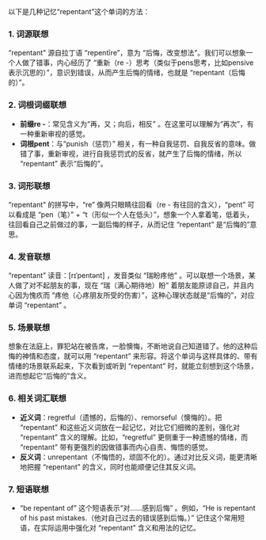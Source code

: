 以下是几种记忆“repentant”这个单词的方法：

### 1. 词源联想
“repentant” 源自拉丁语 “repentīre”，意为 “后悔，改变想法”。我们可以想象一个人做了错事，内心经历了 “重新（re -）思考（类似于pens思考，比如pensive表示沉思的）”，意识到错误，从而产生后悔的情绪，也就是 “repentant（后悔的）”。

### 2. 词根词缀联想
 - **前缀re -**：常见含义为“再，又；向后，相反” 。在这里可以理解为“再次”，有一种重新审视的感觉。
 - **词根pent**：与“punish（惩罚）” 相关，有一种自我惩罚、自我反省的意味。做错了事，重新审视，进行自我惩罚式的反省，就产生了后悔的情绪，所以 “repentant” 表示“后悔的”。

### 3. 词形联想
“repentant” 的拼写中，“re” 像两只眼睛往回看（re - 有往回的含义），“pent” 可以看成是 “pen（笔）” + “t（形似一个人在低头）”，想象一个人拿着笔，低着头，往回看自己之前做过的事，一副后悔的样子，从而记住 “repentant” 是“后悔的”意思。

### 4. 发音联想
“repentant” 读音：[rɪˈpentənt] ，发音类似 “瑞盼疼他” 。可以联想一个场景，某人做了对不起朋友的事，现在 “瑞（满心期待地）盼” 着朋友能原谅自己，并且内心因为愧疚而 “疼他（心疼朋友所受的伤害）”，这种心理状态就是“后悔的”，对应单词 “repentant” 。

### 5. 场景联想
想象在法庭上，罪犯站在被告席，一脸懊悔，不断地说自己知道错了。他的这种后悔的神情和态度，就可以用 “repentant” 来形容。将这个单词与这样具体的、带有情绪的场景联系起来，下次看到或听到 “repentant” 时，就能立刻想到这个场景，进而想起它“后悔的”含义。

### 6. 相关词汇联想
 - **近义词**：regretful（遗憾的，后悔的）、remorseful（懊悔的）。把 “repentant” 和这些近义词放在一起记忆，对比它们细微的差别，强化对 “repentant” 含义的理解。比如，“regretful” 更侧重于一种遗憾的情绪，而 “repentant” 带有更强烈的因做错事而内心自责、悔悟的感觉。
 - **反义词**：unrepentant（不悔悟的，顽固不化的）。通过对比反义词，能更清晰地把握 “repentant” 的含义，同时也能顺便记住其反义词。

### 7. 短语联想
 - “be repentant of” 这个短语表示“对……感到后悔” 。例如，“He is repentant of his past mistakes.（他对自己过去的错误感到后悔。）” 记住这个常用短语，在实际运用中强化对 “repentant” 含义和用法的记忆。 